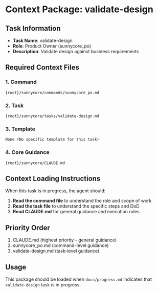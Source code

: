 # Context Package: validate-design

## Task Information
- **Task Name**: validate-design
- **Role**: Product Owner (sunnycore_po)
- **Description**: Validate design against business requirements

## Required Context Files

### 1. Command
```
{root}/sunnycore/commands/sunnycore_po.md
```

### 2. Task
```
{root}/sunnycore/tasks/validate-design.md
```

### 3. Template
```
None (No specific template for this task)
```

### 4. Core Guidance
```
{root}/sunnycore/CLAUDE.md
```

## Context Loading Instructions

When this task is in progress, the agent should:

1. **Read the command file** to understand the role and scope of work
2. **Read the task file** to understand the specific steps and DoD
3. **Read CLAUDE.md** for general guidance and execution rules

## Priority Order
1. CLAUDE.md (highest priority - general guidance)
2. sunnycore_po.md (command-level guidance)
3. validate-design.md (task-level guidance)

## Usage
This package should be loaded when `docs/progress.md` indicates that `validate-design` task is in progress.

